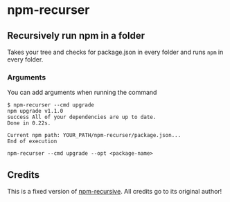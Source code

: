 # npm-recurser

## Recursively run npm in a folder

Takes your tree and checks for package.json in every folder and runs `npm` in every folder.

### Arguments

You can add arguments when running the command

```
$ npm-recurser --cmd upgrade
npm upgrade v1.1.0
success All of your dependencies are up to date.
Done in 0.22s.

Current npm path: YOUR_PATH/npm-recurser/package.json...
End of execution

```

```
npm-recurser --cmd upgrade --opt <package-name>
```

## Credits

This is a fixed version of [npm-recursive](https://github.com/nrigaudiere/npm-recursive). All credits go to its original author!
